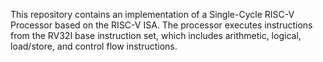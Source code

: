 This repository contains an implementation of a Single-Cycle RISC-V Processor based on the RISC-V ISA. The processor executes instructions from the RV32I base instruction set, which includes arithmetic, logical, load/store, and control flow instructions.
